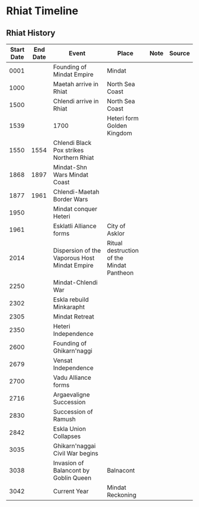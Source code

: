 # Rhiat Timeline

## Rhiat History

| Start Date	| End Date	| Event	| Place	| Note	| Source |
|---------------|-----------|-------|-------|-------|--------|
| 0001	||	Founding of Mindat Empire |	Mindat		|
| 1000	||	Maetah arrive in Rhiat|	North Sea Coast	|	
| 1500	||	Chlendi arrive in Rhiat|	North Sea Coast	|	
| 1539 |	|1700|	Heteri form Golden Kingdom		|	
| 1550|	1554|	Chlendi Black Pox strikes Northern Rhiat			
| 1868|	1897|	Mindat-Shn Wars	Mindat Coast		
| 1877|	1961|	Chlendi-Maetah Border Wars			
| 1950	||	Mindat conquer Heteri |			
| 1961	||	Esklatli Alliance forms |	City of Asklor		
| 2014	||	Dispersion of the Vaporous Host	Mindat Empire|	Ritual destruction of the Mindat Pantheon	
| 2250	||	Mindat-Chlendi War			|
| 2302	||	Eskla rebuild Minkarapht	|		
| 2305	||	Mindat Retreat			|
| 2350	||	Heteri Independence			|
| 2600	||	Founding of Ghikarn'naggi	|		
| 2679	||	Vensat Independence			|
| 2700	||	Vadu Alliance forms			|
| 2716	||	Argaevaligne Succession			|
| 2830	||	Succession of Ramush			|
| 2842	||	Eskla Union Collapses			|
| 3035	||	Ghikarn'naggai Civil War begins			|
| 3038	||	Invasion of Balancont by Goblin Queen	| Balnacont |		
| 3042	||	Current Year	|	Mindat Reckoning |	
